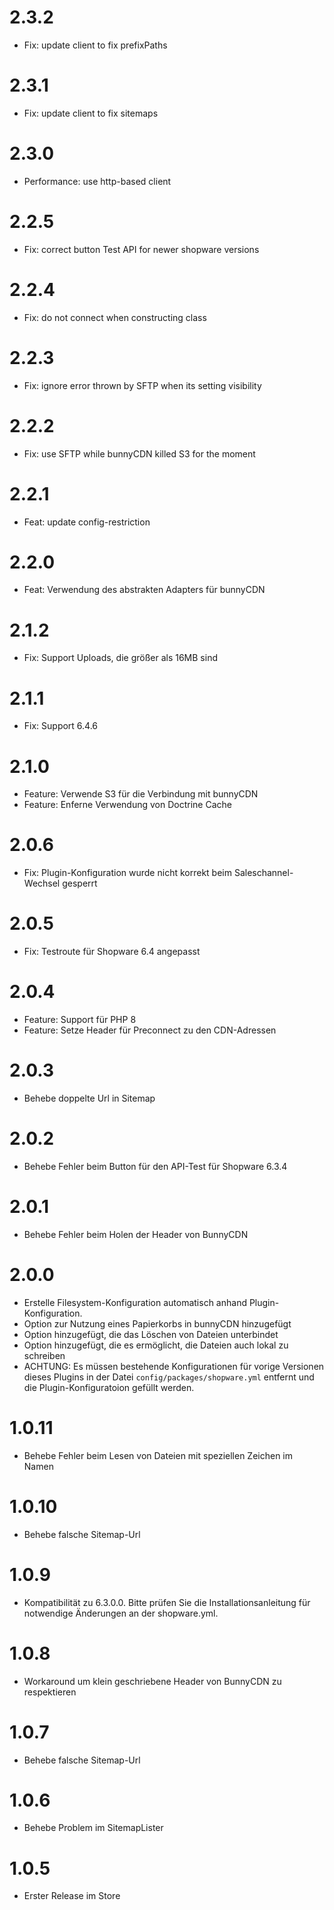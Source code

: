 # 2.3.2

* Fix: update client to fix prefixPaths

# 2.3.1

* Fix: update client to fix sitemaps

# 2.3.0

* Performance: use http-based client

# 2.2.5

* Fix: correct button Test API for newer shopware versions

# 2.2.4

* Fix: do not connect when constructing class

# 2.2.3

* Fix: ignore error thrown by SFTP when its setting visibility

# 2.2.2

* Fix: use SFTP while bunnyCDN killed S3 for the moment

# 2.2.1

* Feat: update config-restriction

# 2.2.0

* Feat: Verwendung des abstrakten Adapters für bunnyCDN

# 2.1.2

* Fix: Support Uploads, die größer als 16MB sind

# 2.1.1

* Fix: Support 6.4.6

# 2.1.0

* Feature: Verwende S3 für die Verbindung mit bunnyCDN
* Feature: Enferne Verwendung von Doctrine Cache

# 2.0.6

* Fix: Plugin-Konfiguration wurde nicht korrekt beim Saleschannel-Wechsel gesperrt

# 2.0.5

* Fix: Testroute für Shopware 6.4 angepasst

# 2.0.4

* Feature: Support für PHP 8
* Feature: Setze Header für Preconnect zu den CDN-Adressen

# 2.0.3

* Behebe doppelte Url in Sitemap

# 2.0.2

* Behebe Fehler beim Button für den API-Test für Shopware 6.3.4

# 2.0.1

* Behebe Fehler beim Holen der Header von BunnyCDN

# 2.0.0

* Erstelle Filesystem-Konfiguration automatisch anhand Plugin-Konfiguration.
* Option zur Nutzung eines Papierkorbs in bunnyCDN hinzugefügt
* Option hinzugefügt, die das Löschen von Dateien unterbindet
* Option hinzugefügt, die es ermöglicht, die Dateien auch lokal zu schreiben
* ACHTUNG: Es müssen bestehende Konfigurationen für vorige Versionen dieses Plugins in der Datei `config/packages/shopware.yml` entfernt und die Plugin-Konfiguratoion gefüllt werden.

# 1.0.11

* Behebe Fehler beim Lesen von Dateien mit speziellen Zeichen im Namen

# 1.0.10

* Behebe falsche Sitemap-Url

# 1.0.9

* Kompatibilität zu 6.3.0.0. Bitte prüfen Sie die Installationsanleitung für notwendige Änderungen an der shopware.yml.

# 1.0.8

* Workaround um klein geschriebene Header von BunnyCDN zu respektieren

# 1.0.7

* Behebe falsche Sitemap-Url

# 1.0.6

* Behebe Problem im SitemapLister

# 1.0.5

* Erster Release im Store
